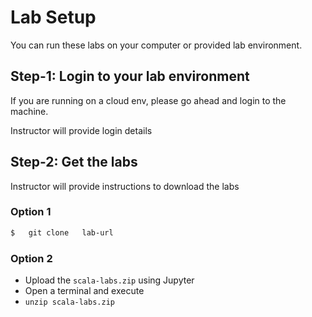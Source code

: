 <link rel='stylesheet' href='assets/css/main.css'/>

# Lab Setup

You can run these labs on your computer or provided lab environment.

## Step-1: Login to your lab environment

If you are running on a cloud env, please go ahead and login to the machine.

Instructor will provide login details

## Step-2: Get the labs

Instructor will provide instructions to download the labs

### Option 1

```bash
$   git clone   lab-url
```

### Option 2

* Upload the `scala-labs.zip` using Jupyter
* Open a terminal and execute
* `unzip scala-labs.zip`
